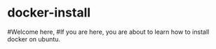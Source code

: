 # docker-install

#Welcome here,
#If you are here, you are about to learn how to install docker on ubuntu. 

